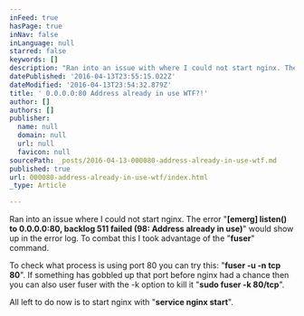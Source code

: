 ```yaml
---
inFeed: true
hasPage: true
inNav: false
inLanguage: null
starred: false
keywords: []
description: "Ran into an issue with where I could not start nginx. The error \"[emerg] listen() to 0.0.0.0:80, backlog 511 failed (98: Address already in use)\" would show up in the error log. \_To combat this I took advantage of the \"fuser\" command."
datePublished: '2016-04-13T23:55:15.022Z'
dateModified: '2016-04-13T23:54:32.879Z'
title: ' 0.0.0.0:80 Address already in use WTF?!'
author: []
authors: []
publisher:
  name: null
  domain: null
  url: null
  favicon: null
sourcePath: _posts/2016-04-13-000080-address-already-in-use-wtf.md
published: true
url: 000080-address-already-in-use-wtf/index.html
_type: Article

---
```

Ran into an issue where I could not start nginx. The error "**\[emerg\] listen() to 0.0.0.0:80, backlog 511 failed (98: Address already in use)**" would show up in the error log.  To combat this I took advantage of the "**fuser**" command.

To check what process is  using port 80 you can try this: "**fuser -u -n tcp 80**". If something has gobbled up that port before nginx had a chance  then you can also user fuser with the -k option to kill it "**sudo fuser -k 80/tcp**".

All left to do now is to start nginx with "**service nginx start**".